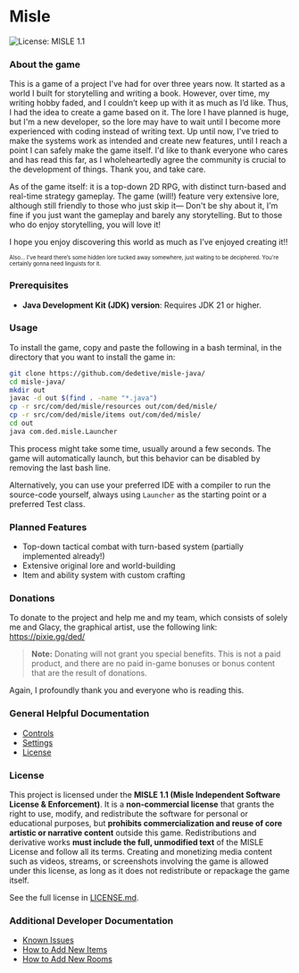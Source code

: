 # Misle

![License: MISLE 1.1](https://img.shields.io/badge/license-MISLE%201.1-blueviolet)

### About the game

This is a game of a project I've had for over three years now. It started as a world I built for storytelling and writing a book. However, over time, my writing hobby faded, and I couldn’t keep up with it as much as I’d like. Thus, I had the idea to create a game based on it. The lore I have planned is huge, but I'm a new developer, so the lore may have to wait until I become more experienced with coding instead of writing text. Up until now, I've tried to make the systems work as intended and create new features, until I reach a point I can safely make the game itself. I'd like to thank everyone who cares and has read this far, as I wholeheartedly agree the community is crucial to the development of things. Thank you, and take care.

As of the game itself: it is a top-down 2D RPG, with distinct turn-based and real-time strategy gameplay. The game (will!) feature very extensive lore, although still friendly to those who just skip it— Don't be shy about it, I'm fine if you just want the gameplay and barely any storytelling. But to those who do enjoy storytelling, you will love it!

I hope you enjoy discovering this world as much as I’ve enjoyed creating it!!

<sup><sub> Also... I've heard there’s some hidden lore tucked away somewhere, just waiting to be deciphered. You're certainly gonna need linguists for it. </sub></sup>

### Prerequisites

- **Java Development Kit (JDK) version**: Requires JDK 21 or higher.

### Usage

To install the game, copy and paste the following in a bash terminal, in the directory that you want to install the game in:

```bash
git clone https://github.com/dedetive/misle-java/
cd misle-java/
mkdir out
javac -d out $(find . -name "*.java")
cp -r src/com/ded/misle/resources out/com/ded/misle/
cp -r src/com/ded/misle/items out/com/ded/misle/
cd out
java com.ded.misle.Launcher
```

This process might take some time, usually around a few seconds. The game will automatically launch, but this behavior can be disabled by removing the last bash line.

Alternatively, you can use your preferred IDE with a compiler to run the source-code yourself, always using `Launcher` as the starting point or a preferred Test class.

### Planned Features
- Top-down tactical combat with turn-based system (partially implemented already!)
- Extensive original lore and world-building
- Item and ability system with custom crafting

### Donations

To donate to the project and help me and my team, which consists of solely me and Glacy, the graphical artist, use the following link:
https://pixie.gg/ded/

> **Note:** Donating will not grant you special benefits. This is not a paid product, and there are no paid in-game bonuses or bonus content that are the result of donations.

Again, I profoundly thank you and everyone who is reading this.

### General Helpful Documentation

- [Controls](docs/controls.md)
- [Settings](docs/settings.md)
- [License](LICENSE.md)

### License

This project is licensed under the **MISLE 1.1 (Misle Independent Software License & Enforcement)**.
It is a **non-commercial license** that grants the right to use, modify, and redistribute the software for personal or educational purposes, but **prohibits commercialization and reuse of core artistic or narrative content** outside this game.
Redistributions and derivative works **must include the full, unmodified text** of the MISLE License and follow all its terms.
Creating and monetizing media content such as videos, streams, or screenshots involving the game is allowed under this license, as long as it does not redistribute or repackage the game itself.

See the full license in [LICENSE.md](LICENSE.md).

### Additional Developer Documentation
- [Known Issues](docs/known_issues.md)
- [How to Add New Items](docs/adding_items.md)
- [How to Add New Rooms](docs/adding_rooms.md)
